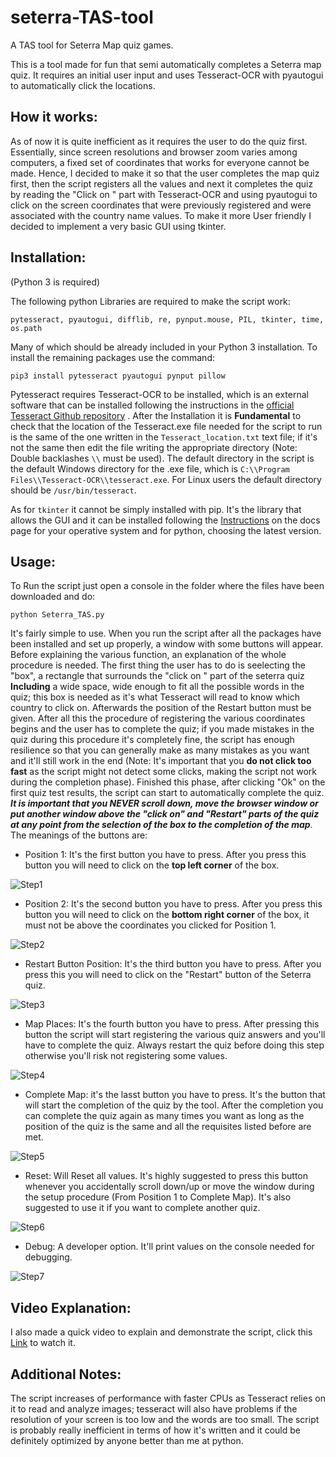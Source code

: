 # seterra-TAS-tool
A TAS tool for Seterra Map quiz games.

This is a tool made for fun that semi automatically completes a Seterra map quiz. It requires an initial user input and uses Tesseract-OCR with pyautogui to automatically click the locations.

## How it works:
As of now it is quite inefficient as it requires the user to do the quiz first. Essentially, since screen resolutions and browser zoom varies among computers, a fixed set of coordinates that works for everyone cannot be made. Hence, I decided to make it so that the user completes the map quiz first, then the script registers all the values and next it completes the quiz by reading the "Click on " part with Tesseract-OCR and using pyautogui to click on the screen coordinates that were previously registered and were associated with the country name values. To make it more User friendly I decided to implement a very basic GUI using tkinter.

## Installation:
(Python 3 is required)

The following python Libraries are required to make the script work: 
```
pytesseract, pyautogui, difflib, re, pynput.mouse, PIL, tkinter, time, os.path
```
Many of which should be already included in your Python 3 installation.
To install the remaining packages use the command:
```
pip3 install pytesseract pyautogui pynput pillow
```
Pytesseract requires Tesseract-OCR to be installed, which is an external software that can be installed following the instructions in the [official Tesseract Github repository](https://github.com/tesseract-ocr/tesseract) .
After the Installation it is **Fundamental** to check that the location of the Tesseract.exe file needed for the script to run is the same of the one written in the  `Tesseract_location.txt` text file; if it's not the same then edit the file writing the appropriate directory (Note: Double backlashes `\\` must be used). The default directory in the script is the default Windows directory for the .exe file, which is `C:\\Program Files\\Tesseract-OCR\\tesseract.exe`. For Linux users the default directory should be `/usr/bin/tesseract`.

As for `tkinter` it cannot be simply installed with pip. It's the library that allows the GUI and it can be installed following the [Instructions](https://tkdocs.com/tutorial/install.html) on the docs page for your operative system and for python, choosing the latest version.

## Usage:
To Run the script just open a console in the folder where the files have been downloaded and do:
```
python Seterra_TAS.py
```
It's fairly simple to use. When you run the script after all the packages have been installed and set up properly, a window with some buttons will appear. Before explaining the various function, an explanation of the whole procedure is needed. The first thing the user has to do is seelecting the "box", a rectangle that surrounds the "click on " part of the seterra quiz **Including** a wide space, wide enough to fit all the possible words in the quiz; this box is needed as it's what Tesseract will read to know which country to click on. Afterwards the position of the Restart button must be given. After all this the procedure of registering the various coordinates begins and the user has to complete the quiz; if you made mistakes in the quiz during this procedure it's completely fine, the script has enough resilience so that you can generally make as many mistakes as you want and it'll still work in the end (Note: It's important that you **do not click too fast** as the script might not detect some clicks, making the script not work during the completion phase). Finished this phase, after clicking "Ok" on the first quiz test results, the script can start to automatically complete the quiz. ***It is important that you NEVER scroll down, move the browser window or put another window above the "click on" and "Restart" parts of the quiz at any point from the selection of the box to the completion of the map***. The meanings of the buttons are:
- Position 1: It's the first button you have to press. After you press this button you will need to click on the **top left corner** of the box.

 ![Step1](https://i.imgur.com/gBMEkL2.png)
- Position 2: It's the second button you have to press. After you press this button you will need to click on the **bottom right corner** of the box, it must not be above the coordinates you clicked for Position 1.

![Step2](https://i.imgur.com/BJdn0lP.png)
- Restart Button Position: It's the third button you have to press. After you press this you will need to click on the "Restart" button of the Seterra quiz.

![Step3](https://i.imgur.com/poydoHR.png)
- Map Places: It's the fourth button you have to press. After pressing this button the script will start registering the various quiz answers and you'll have to complete the quiz. Always restart the quiz before doing this step otherwise you'll risk not registering some values.

![Step4](https://i.imgur.com/u5UFFjH.png)
- Complete Map: it's the lasst button you have to press. It's the button that will start the completion of the quiz by the tool. After the completion you can complete the quiz again as many times you want as long as the position of the quiz is the same and all the requisites listed before are met.

![Step5](https://i.imgur.com/RFaMIca.png)
- Reset: Will Reset all values. It's highly suggested to press this button whenever you accidentally scroll down/up or move the window during the setup procedure (From Position 1 to Complete Map). It's also suggested to use it if you want to complete another quiz.

![Step6](https://i.imgur.com/DHRPRUo.png)
- Debug: A developer option. It'll print values on the console needed for debugging.

![Step7](https://i.imgur.com/MBh0cet.png)
## Video Explanation:
I also made a quick video to explain and demonstrate the script, click this [Link](https://youtu.be/psO7mF0Mgrc) to watch it.

## Additional Notes:
The script increases of performance with faster CPUs as Tesseract relies on it to read and analyze images; tesseract will also have problems if the resolution of your screen is too low and the words are too small. The script is probably really inefficient in terms of how it's written and it could be definitely optimized by anyone better than me at python. 
